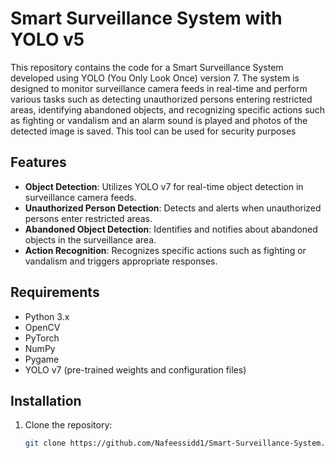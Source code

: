 
# Smart Surveillance System with YOLO v5

This repository contains the code for a Smart Surveillance System developed using YOLO (You Only Look Once) version 7. The system is designed to monitor surveillance camera feeds in real-time and perform various tasks such as detecting unauthorized persons entering restricted areas, identifying abandoned objects, and recognizing specific actions such as fighting or vandalism and an alarm sound is played and photos of the detected image is saved.
This tool can be used for security purposes


## Features

- **Object Detection**: Utilizes YOLO v7 for real-time object detection in surveillance camera feeds.
- **Unauthorized Person Detection**: Detects and alerts when unauthorized persons enter restricted areas.
- **Abandoned Object Detection**: Identifies and notifies about abandoned objects in the surveillance area.
- **Action Recognition**: Recognizes specific actions such as fighting or vandalism and triggers appropriate responses.

## Requirements

- Python 3.x
- OpenCV
- PyTorch
- NumPy
- Pygame
- YOLO v7 (pre-trained weights and configuration files)

## Installation

1. Clone the repository:
   ```bash
   git clone https://github.com/Nafeessidd1/Smart-Surveillance-System.git
